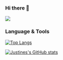 ### Hi there 👋

![](https://komarev.com/ghpvc/?username=justinepaulpadayao&color=blue&style=flatsquare&label=Profile+Views)
                

<!--
**justinepaulpadayao/justinepaulpadayao** is a ✨ _special_ ✨ repository because its `README.md` (this file) appears on your GitHub profile.

Here are some ideas to get you started:

- 🔭 I’m currently working on ...
- 🌱 I’m currently learning ...
- 👯 I’m looking to collaborate on ...
- 🤔 I’m looking for help with ...
- 💬 Ask me about ...
- 📫 How to reach me: ...
- 😄 Pronouns: ...
- ⚡ Fun fact: ...
-->

### Language & Tools
[![Top Langs](https://github-readme-stats.vercel.app/api/top-langs/?username=justinepaulpadayao&theme=react)](https://github.com/justinepaulpadayao/github-readme-stats)




[![Justines's GitHub stats](https://github-readme-stats.vercel.app/api?username=justinepaulpadayao&showicons=true&theme=react)](https://github.com/justinepaulpadayao/github-readme-stats)
